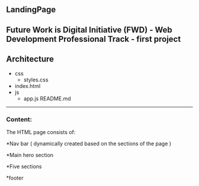 ## LandingPage

Future Work is Digital Initiative (FWD) - Web Development Professional Track - first project
---
## Architecture

* css
  - styles.css    
* index.html
* js
  - app.js
README.md
---
### Content:

The HTML page consists of:

*Nav bar ( dynamically created based on the sections of the page )

*Main hero section

*Five sections

*footer
